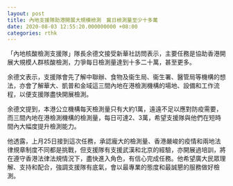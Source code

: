 ```yaml
---
layout: post
title: 內地支援隊助港開展大規模檢測　冀日檢測量至少十多萬
date: 2020-08-03 12:55:20.000000000 +08:00
categories: rthk
---
```


「內地核酸檢測支援隊」隊長余德文接受新華社訪問表示，主要任務是協助香港開展大規模人群核酸檢測，力爭每日檢測量達到十多二十萬，甚至更多。

余德文表示，支援隊會先了解中聯辦、食物及衞生局、衞生署、醫管局等機構的想法，亦會了解華大、凱普和金域這三間內地在港檢測機構的場地、設備和工作流程，以便支援隊盡快開展檢測。

余德文提到，本港公立機構每天檢測量只有大約1萬，遠遠不足以應對防疫需要，而三間內地在港檢測機構的檢測量，每日可達2、3萬，希望支援隊與他們在短時間內大幅度提升檢測能力。

他透露，上月25日接到這次任務，承認龐大的檢測量、香港嚴峻的疫情和兩地法律規章制度不同都是挑戰，但支援隊有支援武漢和北京的經驗，亦開展過培訓，將在遵守香港法律法規情況下，盡快進入角色，有信心完成任務。他希望廣大民眾理解、支持和配合，強調支援隊有底氣，會以最專業的態度和最誠懇的服務做好檢測。
